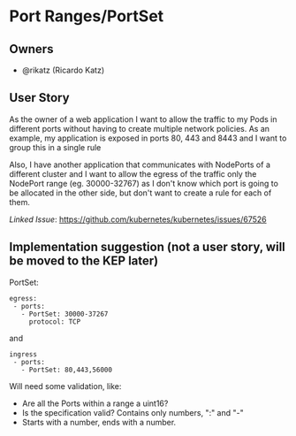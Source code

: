 # Port Ranges/PortSet

## Owners

- @rikatz (Ricardo Katz)

## User Story

As the owner of a web application I want to allow the traffic to my Pods in different ports without having to create multiple network policies. As an example, my application is exposed in ports 80, 443 and 8443 and I want to group this in a single rule

Also, I have another application that communicates with NodePorts of a different cluster and I want to allow the egress of the traffic only the NodePort range (eg. 30000-32767) as I don't know which port is going to be allocated in the other side, but don't want to create a rule for each of them.

*Linked Issue*: https://github.com/kubernetes/kubernetes/issues/67526

## Implementation suggestion (not a user story, will be moved to the KEP later)

PortSet:

 ```
 egress:
  - ports:
    - PortSet: 30000-37267
      protocol: TCP
```

and 

```
ingress
 - ports:
   - PortSet: 80,443,56000
```

Will need some validation, like:

* Are all the Ports within a range a uint16?
* Is the specification valid? Contains only numbers, ":" and "-"
* Starts with a number, ends with a number.

